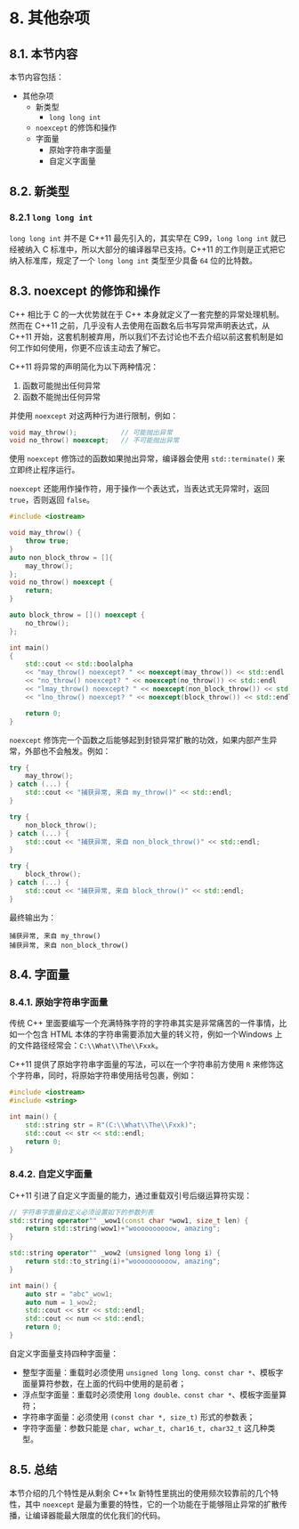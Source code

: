 # 8. 其他杂项
## 8.1. 本节内容
本节内容包括：

- 其他杂项
  - 新类型
    - `long long int`
  - `noexcept` 的修饰和操作
  - 字面量
    - 原始字符串字面量
    - 自定义字面量
## 8.2. 新类型
### 8.2.1 `long long int`
`long long int` 并不是 C++11 最先引入的，其实早在 C99，`long long int` 就已经被纳入 C 标准中，所以大部分的编译器早已支持。C++11 的工作则是正式把它纳入标准库，规定了一个 `long long int` 类型至少具备 `64` 位的比特数。

## 8.3. noexcept 的修饰和操作
C++ 相比于 C 的一大优势就在于 C++ 本身就定义了一套完整的异常处理机制。然而在 C++11 之前，几乎没有人去使用在函数名后书写异常声明表达式，从 C++11 开始，这套机制被弃用，所以我们不去讨论也不去介绍以前这套机制是如何工作如何使用，你更不应该主动去了解它。

C++11 将异常的声明简化为以下两种情况：

1. 函数可能抛出任何异常
2. 函数不能抛出任何异常

并使用 `noexcept` 对这两种行为进行限制，例如：
```cpp
void may_throw();           // 可能抛出异常
void no_throw() noexcept;   // 不可能抛出异常
```
使用 `noexcept` 修饰过的函数如果抛出异常，编译器会使用 `std::terminate()` 来立即终止程序运行。

`noexcept` 还能用作操作符，用于操作一个表达式，当表达式无异常时，返回 `true`，否则返回 `false`。

```cpp
#include <iostream>

void may_throw() {
    throw true;
}
auto non_block_throw = []{
    may_throw();
};
void no_throw() noexcept {
    return;
}

auto block_throw = []() noexcept {
    no_throw();
};

int main()
{
    std::cout << std::boolalpha
    << "may_throw() noexcept? " << noexcept(may_throw()) << std::endl
    << "no_throw() noexcept? " << noexcept(no_throw()) << std::endl
    << "lmay_throw() noexcept? " << noexcept(non_block_throw()) << std::endl
    << "lno_throw() noexcept? " << noexcept(block_throw()) << std::endl;

    return 0;
}
```
`noexcept` 修饰完一个函数之后能够起到封锁异常扩散的功效，如果内部产生异常，外部也不会触发。例如：

```cpp
try {
    may_throw();
} catch (...) {
    std::cout << "捕获异常, 来自 my_throw()" << std::endl;
}

try {
    non_block_throw();
} catch (...) {
    std::cout << "捕获异常, 来自 non_block_throw()" << std::endl;
}

try {
    block_throw();
} catch (...) {
    std::cout << "捕获异常, 来自 block_throw()" << std::endl;
}
```
最终输出为：
```
捕获异常, 来自 my_throw()
捕获异常, 来自 non_block_throw()
 ```
## 8.4. 字面量
### 8.4.1. 原始字符串字面量
传统 C++ 里面要编写一个充满特殊字符的字符串其实是非常痛苦的一件事情，比如一个包含 HTML 本体的字符串需要添加大量的转义符，例如一个Windows 上的文件路径经常会：`C:\\What\\The\\Fxxk`。

C++11 提供了原始字符串字面量的写法，可以在一个字符串前方使用 `R` 来修饰这个字符串，同时，将原始字符串使用括号包裹，例如：
```cpp
#include <iostream>
#include <string>

int main() {
    std::string str = R"(C:\\What\\The\\Fxxk)";
    std::cout << str << std::endl;
    return 0;
}
```
### 8.4.2. 自定义字面量
C++11 引进了自定义字面量的能力，通过重载双引号后缀运算符实现：

```cpp
// 字符串字面量自定义必须设置如下的参数列表
std::string operator"" _wow1(const char *wow1, size_t len) {
    return std::string(wow1)+"woooooooooow, amazing";
}

std::string operator"" _wow2 (unsigned long long i) {
    return std::to_string(i)+"woooooooooow, amazing";
}

int main() {
    auto str = "abc"_wow1;
    auto num = 1_wow2;
    std::cout << str << std::endl;
    std::cout << num << std::endl;
    return 0;
}
```
自定义字面量支持四种字面量：

- 整型字面量：重载时必须使用 `unsigned long long、const char *`、模板字面量算符参数，在上面的代码中使用的是前者；
- 浮点型字面量：重载时必须使用 `long double、const char *`、模板字面量算符；
- 字符串字面量：必须使用 `(const char *, size_t)` 形式的参数表；
- 字符字面量：参数只能是 `char, wchar_t, char16_t, char32_t` 这几种类型。
## 8.5. 总结
本节介绍的几个特性是从剩余 C++1x 新特性里挑出的使用频次较靠前的几个特性，其中 `noexcept` 是最为重要的特性，它的一个功能在于能够阻止异常的扩散传播，让编译器能最大限度的优化我们的代码。
